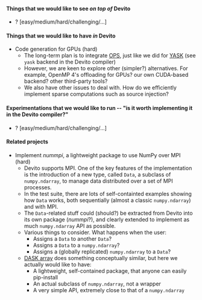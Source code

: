 #### Things that we would like to see _on top of_ Devito

* ? [easy/medium/hard/challenging/...]

#### Things that we would like to have _in_ Devito

* Code generation for GPUs (hard)
  * The long-term plan is to integrate [OPS](https://github.com/OP-DSL/OPS), just like we did for [YASK](https://github.com/intel/yask) (see `yask` backend in the Devito compiler)
  * However, we are keen to explore other (simpler?) alternatives. For example, OpenMP 4's offloading for GPUs? our own CUDA-based backend? other third-party tools?
  * We also have other issues to deal with. How do we efficiently implement sparse computations such as source injection? 


#### Experimentations that we would like to run -- "is it worth implementing it in the Devito compiler?"

* ? [easy/medium/hard/challenging/...]

#### Related projects

* Implement _nummpi_, a lightweight package to use NumPy over MPI (hard)
  * Devito supports MPI. One of the key features of the implementation is the introduction of a new type, called `Data`, a subclass of `numpy.ndarray`, to manage data distributed over a set of MPI processes.
  * In the test suite, there are lots of self-containted examples showing how `Data` works, both sequentially (almost a classic `numpy.ndarray`) and with MPI. 
  * The `Data`-related stuff could (should?) be extracted from Devito into its own package (_nummpi_?), and clearly extended to implement as much `numpy.ndarray` API as possible.
  * Various things to consider. What happens when the user:
    * Assigns a `Data` to another `Data`?
    * Assigns a `Data` to a `numpy.ndarray`?
    * Assigns a (globally replicated) `numpy.ndarray` to a `Data`?
  * [DASK array](http://docs.dask.org/en/latest/array.html) does something conceptually similar, but here we actually would like to have:
    * A lightweight, self-contained package, that anyone can easily pip-install
    * An actual subclass of `numpy.ndarray`, not a wrapper
    * A very simple API, extremely close to that of a `numpy.ndarray`